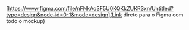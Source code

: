 [https://www.figma.com/file/nFNkAo3F5U0KQKkZUKR3xn/Untitled?type=design&node-id=0-1&mode=design](Link direto para o Figma com todo o mockup)
